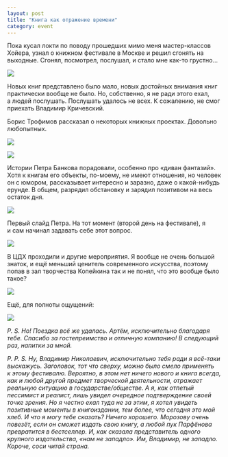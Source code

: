 ```yaml
---
layout: post
title: "Книга как отражение времени"
category: event
---
```

Пока кусал локти по поводу прошедших мимо меня мастер-классов Хойера, узнал о&#160;книжном фестивале в&#160;Москве и&#160;решил сгонять на выходные. Сгонял, посмотрел, послушал, и&#160;стало мне как-то грустно...

![](https://pics.livejournal.com/quillcraft/pic/000e65p4)

Новых книг представлено было мало, новых достойных внимания книг практически вообще не было. Но, собственно, я не ради этого ехал, а&#160;людей послушать. Послушать удалось не всех. К&#160;сожалению, не смог приехать Владимир Кричевский.

Борис Трофимов рассказал о&#160;некоторых книжных проектах. Довольно любопытных.

![](https://pics.livejournal.com/quillcraft/pic/000echpe)

![](https://pics.livejournal.com/quillcraft/pic/000ed06k)

Истории Петра Банкова порадовали, особенно про «диван фантазий». Хотя к&#160;книгам его объекты, по-моему, не имеют отношения, но человек он с&#160;юмором, рассказывает интересно и&#160;заразно, даже о&#160;какой-нибудь ерунде. В&#160;общем, разрядил обстановку и&#160;зарядил позитивом на весь остаток дня.

![](https://pics.livejournal.com/quillcraft/pic/000e99fr)

Первый слайд Петра. На тот момент (второй день на фестивале), я и&#160;сам начинал задавать себе этот вопрос.

![](https://pics.livejournal.com/quillcraft/pic/000eae64)

В&#160;ЦДХ проходили и&#160;другие мероприятия. Я вообще не очень большой знаток, и&#160;ещё меньший ценитель современного искусства, поэтому попав в&#160;зал творчества Копейкина так и&#160;не понял, что это вообще было такое?

![](https://pics.livejournal.com/quillcraft/pic/000e7p40)

Ещё, для полноты ощущений:

![](https://pics.livejournal.com/quillcraft/pic/000e8gb3)

*P. S. Но! Поездка всё же удалась. Артём, исключительно благодаря тебе. Спасибо за гостепреимство и&#160;отличную компанию! В&#160;следующий раз, напитки за мной.*

*P. P. S. Ну, Владимир Николаевич, исключительно тебя ради я всё-таки выскажусь. Заголовок, тот что сверху, можно было смело применять к&#160;этому фестивалю. Вероятно, в&#160;этом нет ничего нового и&#160;книга всегда, как и&#160;любой другой предмет творческой деятельности, отражает реальную ситуацию в&#160;государстве/обществе. А&#160;я, как отпетый пессимист и&#160;реалист, лишь увидел очередное подтверждение своей точке зрения. Но я честно ехал туда не за этим, я хотел увидеть позитивные моменты в&#160;книгоиздании, тем более, что сегодня это мой хлеб. И&#160;что я могу тебе сказать? Ничего хорошего. Морозову очень повезёт, если он сможет издать свою книгу, а&#160;любой пук Парфёнова превратится в&#160;бестселлер. И, как сказала представитель одного крупного издательства, «нам не западло». Им, Владимир, не западло. Короче, соси читай страна.*
